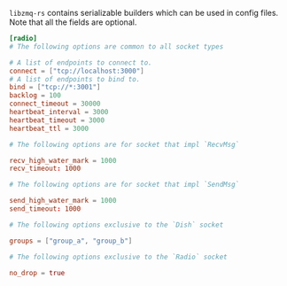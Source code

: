 `libzmq-rs` contains serializable builders which can be used in config files.
Note that all the fields are optional.

```toml
[radio]
# The following options are common to all socket types

# A list of endpoints to connect to.
connect = ["tcp://localhost:3000"]
# A list of endpoints to bind to.
bind = ["tcp://*:3001"]
backlog = 100
connect_timeout = 30000
heartbeat_interval = 3000
heartbeat_timeout = 3000
heartbeat_ttl = 3000

# The following options are for socket that impl `RecvMsg`

recv_high_water_mark = 1000
recv_timeout: 1000

# The following options are for socket that impl `SendMsg`

send_high_water_mark = 1000
send_timeout: 1000

# The following options exclusive to the `Dish` socket

groups = ["group_a", "group_b"]

# The following options exclusive to the `Radio` socket

no_drop = true
```
